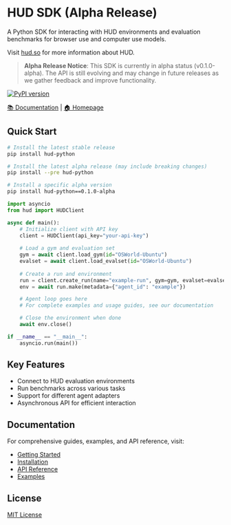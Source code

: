 # HUD SDK (Alpha Release)

A Python SDK for interacting with HUD environments and evaluation benchmarks for browser use and computer use models.

Visit [hud.so](https://hud.so) for more information about HUD.

> **Alpha Release Notice**: This SDK is currently in alpha status (v0.1.0-alpha). The API is still evolving and may change in future releases as we gather feedback and improve functionality.

[![PyPI version](https://img.shields.io/pypi/v/hud-python)](https://pypi.org/project/hud-python/)

[📚 Documentation](https://documentation.hud.so) | [🏠 Homepage](https://hud.so)

## Quick Start

```bash
# Install the latest stable release
pip install hud-python

# Install the latest alpha release (may include breaking changes)
pip install --pre hud-python

# Install a specific alpha version
pip install hud-python==0.1.0-alpha
```

```python
import asyncio
from hud import HUDClient

async def main():
    # Initialize client with API key
    client = HUDClient(api_key="your-api-key")
    
    # Load a gym and evaluation set
    gym = await client.load_gym(id="OSWorld-Ubuntu")
    evalset = await client.load_evalset(id="OSWorld-Ubuntu")
    
    # Create a run and environment
    run = client.create_run(name="example-run", gym=gym, evalset=evalset)
    env = await run.make(metadata={"agent_id": "example"})

    # Agent loop goes here
    # For complete examples and usage guides, see our documentation

    # Close the environment when done
    await env.close()

if __name__ == "__main__":
    asyncio.run(main())
```

## Key Features

- Connect to HUD evaluation environments
- Run benchmarks across various tasks
- Support for different agent adapters
- Asynchronous API for efficient interaction

## Documentation

For comprehensive guides, examples, and API reference, visit:
- [Getting Started](https://docs.hud.so/introduction)
- [Installation](https://docs.hud.so/installation)
- [API Reference](https://docs.hud.so/api-reference)
- [Examples](https://docs.hud.so/examples)

## License

[MIT License](LICENSE)
